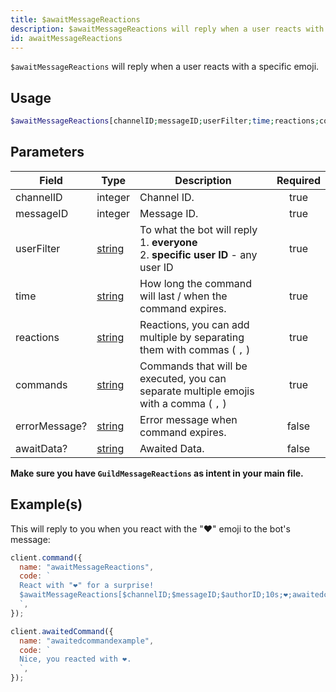 ```yaml
---
title: $awaitMessageReactions
description: $awaitMessageReactions will reply when a user reacts with a specific emoji.
id: awaitMessageReactions
---
```


`$awaitMessageReactions` will reply when a user reacts with a specific emoji.

## Usage

```php
$awaitMessageReactions[channelID;messageID;userFilter;time;reactions;commands;errorMessage?;awaitData?]
```

## Parameters

| Field         | Type                                                                                              | Description                                                                                    | Required |
| ------------- | ------------------------------------------------------------------------------------------------- | ---------------------------------------------------------------------------------------------- | :------: |
| channelID     | integer                                                                                           | Channel ID.                                                                                    |   true   |
| messageID     | integer                                                                                           | Message ID.                                                                                    |   true   |
| userFilter    | [string](https://developer.mozilla.org/en-US/docs/Web/JavaScript/Reference/Global_Objects/String) | To what the bot will reply <br /> 1. **everyone** <br /> 2. **specific user ID** - any user ID |   true   |
| time          | [string](https://developer.mozilla.org/en-US/docs/Web/JavaScript/Reference/Global_Objects/String) | How long the command will last / when the command expires.                                     |   true   |
| reactions     | [string](https://developer.mozilla.org/en-US/docs/Web/JavaScript/Reference/Global_Objects/String) | Reactions, you can add multiple by separating them with commas ( `,` )                         |   true   |
| commands      | [string](https://developer.mozilla.org/en-US/docs/Web/JavaScript/Reference/Global_Objects/String) | Commands that will be executed, you can separate multiple emojis with a comma ( `,` )          |   true   |
| errorMessage? | [string](https://developer.mozilla.org/en-US/docs/Web/JavaScript/Reference/Global_Objects/String) | Error message when command expires.                                                            |  false   |
| awaitData?    | [string](https://developer.mozilla.org/en-US/docs/Web/JavaScript/Reference/Global_Objects/String) | Awaited Data.                                                                                  |  false   |

**Make sure you have `GuildMessageReactions` as intent in your main file.**

## Example(s)

This will reply to you when you react with the "❤️" emoji to the bot's message:

```js
client.command({
  name: "awaitMessageReactions",
  code: `
  React with "❤️" for a surprise! 
  $awaitMessageReactions[$channelID;$messageID;$authorID;10s;❤️;awaitedcommandexample;Whoops! You didn't react in time..]
  `,
});

client.awaitedCommand({
  name: "awaitedcommandexample",
  code: `
  Nice, you reacted with ❤️.
  `,
});
```
